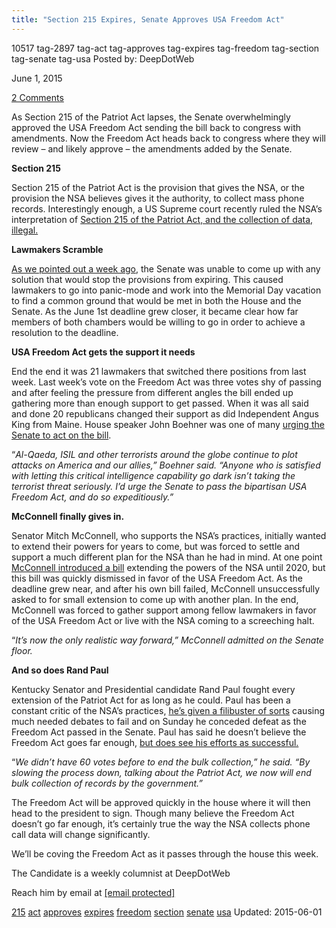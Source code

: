 ```yaml
---
title: "Section 215 Expires, Senate Approves USA Freedom Act"
---
```


10517  tag-2897 tag-act tag-approves tag-expires tag-freedom tag-section tag-senate tag-usa
Posted by: DeepDotWeb 

<span>June 1, 2015</span>


<span><a href="/2015/06/01/section-215-expires-senate-approves-usa-freedom-act/#comments">2 Comments</a></span>
</p>

<p>As Section 215 of the Patriot Act lapses, the Senate overwhelmingly approved the USA Freedom Act sending the bill back to congress with amendments. Now the Freedom Act heads back to congress where they will review – and likely approve – the amendments added by the Senate.</p>
<p><strong>Section 215</strong></p>
<p>Section 215 of the Patriot Act is the provision that gives the NSA, or the provision the NSA believes gives it the authority, to collect mass phone records. Interestingly enough, a US Supreme court recently ruled the NSA&#8217;s interpretation of <a href="http://www.washingtonpost.com/world/national-security/appeals-court-rules-nsa-record-collection-violates-patriot-act/2015/05/07/c4fabfb8-f4bf-11e4-bcc4-e8141e5eb0c9_story.html" target="_blank">Section 215 of the Patriot Act, and the collection of data, illegal.</a></p>
<p><strong>Lawmakers Scramble</strong></p>
<p><a href="http://www.deepdotweb.com/2015/05/26/nsa-mass-phone-collection-winding-down-as-senate-fails-to-find-a-solution/" target="_blank">As we pointed out a week ago</a>, the Senate was unable to come up with any solution that would stop the provisions from expiring. This caused lawmakers to go into panic-mode and work into the Memorial Day vacation to find a common ground that would be met in both the House and the Senate. As the June 1st deadline grew closer, it became clear how far members of both chambers would be willing to go in order to achieve a resolution to the deadline.</p>
<p><strong>USA Freedom Act gets the support it needs</strong></p>
<p>End the end it was 21 lawmakers that switched there positions from last week. Last week&#8217;s vote on the Freedom Act was three votes shy of passing and after feeling the pressure from different angles the bill ended up gathering more than enough support to get passed. When it was all said and done 20 republicans changed their support as did Independent Angus King from Maine. House speaker John Boehner was one of many <a href="http://www.washingtonpost.com/world/national-security/some-nsa-surveillance-powers-set-to-expire-sunday-unless-senate-acts/2015/05/31/42f215a2-066c-11e5-a428-c984eb077d4e_story.html" target="_blank">urging the Senate to act on the bill</a>.</p>
<p>“<em>Al-Qaeda, ISIL and other terrorists around the globe continue to plot attacks on America and our allies,” Boehner said. “Anyone who is satisfied with letting this critical intelligence capability go dark isn’t taking the terrorist threat seriously. I’d urge the Senate to pass the bipartisan USA Freedom Act, and do so expeditiously.”</em></p>
<p><strong>McConnell finally gives in. </strong></p>
<p>Senator Mitch McConnell, who supports the NSA&#8217;s practices, initially wanted to extend their powers for years to come, but was forced to settle and support a much different plan for the NSA than he had in mind. At one point <a href="http://www.deepdotweb.com/2015/04/24/mcconnell-introduces-a-bill-to-expand-nsa-until-2020/" target="_blank">McConnell introduced a bill</a> extending the powers of the NSA until 2020, but this bill was quickly dismissed in favor of the USA Freedom Act. As the deadline grew near, and after his own bill failed, McConnell unsuccessfully asked to for small extension to come up with another plan. In the end, McConnell was forced to gather support among fellow lawmakers in favor of the USA Freedom Act or live with the NSA coming to a screeching halt.</p>
<p>“<em>It’s now the only realistic way forward,” McConnell admitted on the Senate floor.</em></p>
<p><strong>And so does Rand Paul</strong></p>
<p>Kentucky Senator and Presidential candidate Rand Paul fought every extension of the Patriot Act for as long as he could. Paul has been a constant critic of the NSA&#8217;s practices, <a href="http://www.cnn.com/2015/05/20/politics/rand-paul-filibuster-patriot-act-nsa-surveillance/" target="_blank">he&#8217;s given a filibuster of sorts</a> causing much needed debates to fail and <span class="aBn" tabindex="0" data-term="goog_616626418"><span class="aQJ">on Sunday</span></span> he conceded defeat as the Freedom Act passed in the Senate. Paul has said he doesn&#8217;t believe the Freedom Act goes far enough, <a href="http://thehill.com/policy/national-security/243575-senate-advances-nsa-reform-but-program-to-lapse-at-midnight" target="_blank">but does see his efforts as successful. </a></p>
<p>“<em>We didn&#8217;t have 60 votes before to end the bulk collection,” he said. “By slowing the process down, talking about the Patriot Act, we now will end bulk collection of records by the government.”</em></p>
<p>The Freedom Act will be approved quickly in the house where it will then head to the president to sign. Though many believe the Freedom Act doesn&#8217;t go far enough, it&#8217;s certainly true the way the NSA collects phone call data will change significantly.</p>
<p>We&#8217;ll be coving the Freedom Act as it passes through the house this week.</p>
<p>The Candidate is a weekly columnist at DeepDotWeb</p>
<p>Reach him by email at <a href="/cdn-cgi/l/email-protection#12667a7771737c767b76736677527d62777c7f737b7e707d6a3c7d6075" target="_blank"><span class="__cf_email__" data-cfemail="582c303d3b39363c313c392c3d1837283d36353931343a372076372a3f">[email&#160;protected]</span></a></p>
</div>
<a href="/tag/215/" rel="tag">215</a> <a href="/tag/act/" rel="tag">act</a> <a href="/tag/approves/" rel="tag">approves</a> <a href="/tag/expires/" rel="tag">expires</a> <a href="/tag/freedom/" rel="tag">freedom</a> <a href="/tag/section/" rel="tag">section</a> <a href="/tag/senate/" rel="tag">senate</a> <a href="/tag/usa/" rel="tag">usa</a></span> 
Updated: 2015-06-01

    
